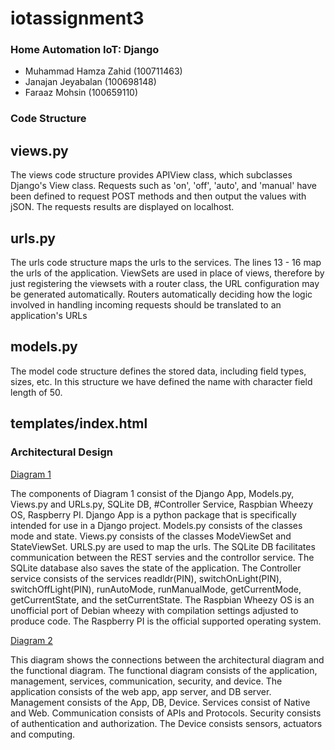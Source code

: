 # iotassignment3

### Home Automation IoT: Django

- Muhammad Hamza Zahid (100711463)
- Janajan Jeyabalan (100698148)
- Faraaz Mohsin (100659110)


### Code Structure

views.py
---
The views code structure provides APIView class, which subclasses Django's View class.
Requests such as 'on', 'off', 'auto', and 'manual' have been defined to request POST methods and
then output the values with jSON. The requests results are displayed on localhost. 

urls.py
---
The urls code structure maps the urls to the services. The lines 13 - 16 map the urls of the application. ViewSets are used in place of views, therefore by just registering the viewsets with a router class, the URL configuration may be generated automatically. Routers automatically deciding how the logic involved in handling incoming requests should be translated to an application's URLs

models.py
---
The model code structure defines the stored data, including field types, sizes, etc. In this structure we have defined the name with character field length of 50.

templates/index.html
---

### Architectural Design

[Diagram 1](https://github.com/faraazmohsin/iotassignment3/blob/main/architectural%20design/architectural_design1.PNG)

The components of Diagram 1 consist of the Django App, Models.py, Views.py and URLs.py, SQLite DB, #Controller Service, Raspbian Wheezy OS, Raspberry PI. Django App is a python package that is specifically intended for use in a Django project.  Models.py consists of the classes mode and state. Views.py consists of the classes ModeViewSet and StateViewSet. URLS.py are used to map the urls. The SQLite DB facilitates communication between the REST servies and the controllor service. The SQLite database also saves the state of the application. The Controller service consists of the services readldr(PIN), switchOnLight(PIN), switchOffLight(PIN), runAutoMode, runManualMode, getCurrentMode, getCurrentState, and the setCurrentState. The Raspbian Wheezy OS is an unofficial port of Debian wheezy with compilation settings adjusted to produce code. The Raspberry PI is the official supported operating system.     

[Diagram 2](https://github.com/faraazmohsin/iotassignment3/blob/main/architectural%20design/architectural_design2.PNG)

This diagram shows the connections between the architectural diagram and the functional diagram. The functional diagram consists of the application, management, services, communication, security, and device. The application consists of the web app, app server, and DB server. Management consists of the App, DB, Device. Services consist of Native and Web. Communication consists of APIs and Protocols. Security consists of authentication and authorization. The Device consists sensors, actuators and computing. 
